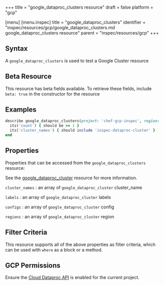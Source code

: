 +++
title = "google_dataproc_clusters resource"
draft = false
platform = "gcp"

[menu]
  [menu.inspec]
    title = "google_dataproc_clusters"
    identifier = "inspec/resources/gcp/google_dataproc_clusters.md google_dataproc_clusters resource"
    parent = "inspec/resources/gcp"
+++

## Syntax

A `google_dataproc_clusters` is used to test a Google Cluster resource

## Beta Resource

This resource has beta fields available. To retrieve these fields, include `beta: true` in the constructor for the resource

## Examples

```ruby
describe google_dataproc_clusters(project: 'chef-gcp-inspec', region: 'europe-west2') do
  its('count') { should be >= 1 }
  its('cluster_names') { should include 'inspec-dataproc-cluster' }
end
```

## Properties

Properties that can be accessed from the `google_dataproc_clusters` resource:

See the [google_dataproc_cluster](/inspec/resources/google_dataproc_cluster/#properties) resource for more information.

`cluster_names`
: an array of `google_dataproc_cluster` cluster_name

`labels`
: an array of `google_dataproc_cluster` labels

`configs`
: an array of `google_dataproc_cluster` config

`regions`
: an array of `google_dataproc_cluster` region

## Filter Criteria

This resource supports all of the above properties as filter criteria, which can be used
with `where` as a block or a method.

## GCP Permissions

Ensure the [Cloud Dataproc API](https://console.cloud.google.com/apis/library/dataproc.googleapis.com) is enabled for the current project.
